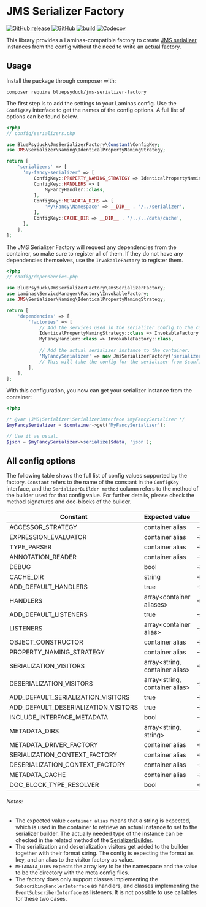 # JMS Serializer Factory

[![GitHub release](https://img.shields.io/github/v/release/BluePsyduck/jms-serializer-factory)](https://github.com/BluePsyduck/jms-serializer-factory/releases)
[![GitHub](https://img.shields.io/github/license/BluePsyduck/jms-serializer-factory)](LICENSE.md)
[![build](https://img.shields.io/github/workflow/status/BluePsyduck/jms-serializer-factory/CI?logo=github)](https://github.com/BluePsyduck/jms-serializer-factory/actions)
[![Codecov](https://img.shields.io/codecov/c/gh/BluePsyduck/jms-serializer-factory?logo=codecov)](https://codecov.io/gh/BluePsyduck/jms-serializer-factory)

This library provides a Laminas-compatible factory to create [JMS serializer](https://github.com/schmittjoh/serializer)
instances from the config without the need to write an actual factory.

## Usage

Install the package through composer with:

    composer require bluepsyduck/jms-serializer-factory

The first step is to add the settings to your Laminas config. Use the `ConfigKey` interface to get the names of the 
config options. A full list of options can be found below.

```php
<?php
// config/serializers.php

use BluePsyduck\JmsSerializerFactory\Constant\ConfigKey;
use JMS\Serializer\Naming\IdenticalPropertyNamingStrategy;

return [
    'serializers' => [
      'my-fancy-serializer' => [
          ConfigKey::PROPERTY_NAMING_STRATEGY => IdenticalPropertyNamingStrategy::class,
          ConfigKey::HANDLERS => [
              MyFancyHandler::class,
          ],
          ConfigKey::METADATA_DIRS => [
              'My\Fancy\Namespace' => __DIR__ . '/../serializer',
          ],
          ConfigKey::CACHE_DIR => __DIR__ . '/../../data/cache',
      ],
    ],
];
```

The JMS Serializer Factory will request any dependencies from the container, so make sure to register all of them. If
they do not have any dependencies themselves, use the `InvokableFactory` to register them.

```php
<?php
// config/dependencies.php

use BluePsyduck\JmsSerializerFactory\JmsSerializerFactory;
use Laminas\ServiceManager\Factory\InvokableFactory;
use JMS\Serializer\Naming\IdenticalPropertyNamingStrategy;

return [
    'dependencies' => [
        'factories' => [
            // Add the services used in the serializer config to the container.
            IdenticalPropertyNamingStrategy::class => InvokableFactory::class,
            MyFancyHandler::class => InvokableFactory::class,
            
            // Add the actual serializer instance to the container.
            'MyFancySerializer' => new JmsSerializerFactory('serializers', 'my-fancy-serializer'),
            // This will take the config for the serializer from $config['serializers']['my-fancy-serializer']
        ],
    ],
];
```

With this configuration, you now can get your serializer instance from the container:

```php
<?php

/* @var \JMS\Serializer\SerializerInterface $myFancySerializer */
$myFancySerializer = $container->get('MyFancySerializer');

// Use it as usual.
$json = $myFancySerializer->serialize($data, 'json');
```

## All config options

The following table shows the full list of config values supported by the factory. `Constant` refers to the name of the
constant in the `ConfigKey` interface, and the `SerializerBuilder method` column refers to the method of the builder 
used for that config value. For further details, please check the method signatures and doc-blocks of the builder.

Constant                             | Expected value                    | SerializerBuilder method
------------------------------------ | --------------------------------- | -------------------------------------
ACCESSOR_STRATEGY                    | container alias                   | ->setAccessorStrategy()
EXPRESSION_EVALUATOR                 | container alias                   | ->setExpressionEvaluator()
TYPE_PARSER                          | container alias                   | ->setTypeParser()
ANNOTATION_READER                    | container alias                   | ->setAnnotationReader()
DEBUG                                | bool                              | ->setDebug()
CACHE_DIR                            | string                            | ->setCacheDir()
ADD_DEFAULT_HANDLERS                 | true                              | ->addDefaultHandlers()
HANDLERS                             | array\<container aliases\>        | ->configureHandlers()
ADD_DEFAULT_LISTENERS                | true                              | ->addDefaultListeners()
LISTENERS                            | array\<container alias\>          | ->configureListeners()
OBJECT_CONSTRUCTOR                   | container alias                   | ->setObjectConstructor()
PROPERTY_NAMING_STRATEGY             | container alias                   | ->setPropertyNamingStrategy()
SERIALIZATION_VISITORS               | array\<string, container alias\>  | ->setSerializationVisitor()
DESERIALIZATION_VISITORS             | array\<string, container alias\>  | ->setDeserializationVisitor()
ADD_DEFAULT_SERIALIZATION_VISITORS   | true                              | ->addDefaultSerializationVisitors()
ADD_DEFAULT_DESERIALIZATION_VISITORS | true                              | ->addDefaultDeserializationVisitors()
INCLUDE_INTERFACE_METADATA           | bool                              | ->includeInterfaceMetadata() 
METADATA_DIRS                        | array\<string, string\>           | ->setMetadataDirs()
METADATA_DRIVER_FACTORY              | container alias                   | ->setMetadataDriverFactory()
SERIALIZATION_CONTEXT_FACTORY        | container alias                   | ->setSerializationContextFactory()
DESERIALIZATION_CONTEXT_FACTORY      | container alias                   | ->setDeserializationContextFactory()
METADATA_CACHE                       | container alias                   | ->setMetadataCache()
DOC_BLOCK_TYPE_RESOLVER              | bool                              | ->setDocBlockTypeResolver()

###### Notes:

- The expected value `container alias` means that a string is expected, which is used in the container to retrieve an 
  actual instance to set to the serializer builder. The actually needed  type of the instance can be checked in the 
  related method of the [SerializerBuilder](https://github.com/schmittjoh/serializer/blob/master/src/SerializerBuilder.php).
- The serialization and deserialization visitors get added to the builder together with their format string. The config
  is expecting the format as key, and an alias to the visitor factory as value.
- `METADATA_DIRS` expects the array key to be the namespace and the value to be the directory with the meta config
  files.
- The factory does only support classes implementing the `SubscribingHandlerInterface` as handlers, and classes 
  implementing the `EventSubscriberInterface` as listeners. It is not possible to use callables for these two cases.
